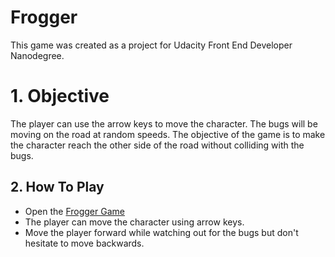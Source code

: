 #  Frogger
This game was created as a project for Udacity Front End Developer Nanodegree.

# 1. Objective
The player can use the arrow keys to move the character. The bugs will be moving on the road at random speeds. The objective of the game is to make the character reach the other side of the road without colliding with the bugs.

## 2. How To Play
* Open the [Frogger Game](https://prabald.github.io/Frogger)
* The player can move the character using arrow keys.
* Move the player forward while watching out for the bugs but don't hesitate to move backwards.
